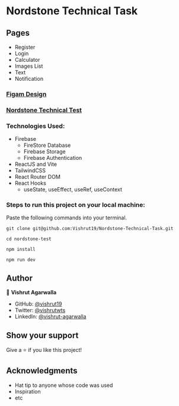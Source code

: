 # Nordstone Technical Task

## Pages

- Register
- Login
- Calculator
- Images List
- Text
- Notification

### [Figam Design]()

### [Nordstone Technical Test](https://nordstone-technical-test.netlify.app/)

### Technologies Used:

- Firebase
  - FireStore Database
  - Firebase Storage
  - Firebase Authentication
- ReactJS and Vite
- TailwindCSS
- React Router DOM
- React Hooks
  - useState, useEffect, useRef, useContext

### Steps to run this project on your local machine:

Paste the following commands into your terminal.

```
git clone git@github.com:Vishrut19/Nordstone-Technical-Task.git
```

```
cd nordstone-test
```

```
npm install
```

```
npm run dev
```

## Author

👤 **Vishrut Agarwalla**

- GitHub: [@vishrut19](https://github.com/Vishrut19)
- Twitter: [@vishrutwts](https://twitter.com/vishrutwts)
- LinkedIn: [@vishrut-agarwalla](https://www.linkedin.com/in/vishrut-agarwalla/)

## Show your support

Give a ⭐️ if you like this project!

## Acknowledgments

- Hat tip to anyone whose code was used
- Inspiration
- etc
